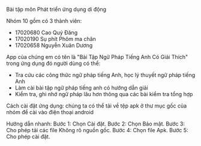 Bài tập môn Phát triển ứng dụng di động

Nhóm 10 gồm có 3 thành viên:
- 17020680 Cao Quý Đăng
- 17020190 Sụ phít Phôm ma chăn
- 17020658 Nguyễn Xuân Dương

App của chúng em có tên là "Bài Tập Ngữ Pháp Tiếng Anh Có Giải Thích" trong ứng dụng đó người dùng có thể:
- Tra cứu các công thức ngữ pháp tiếng Anh, học lý thuyết ngữ pháp tiếng Anh
- Làm cài bài tập ngữ pháp tiếng anh có hướng dẫn giải
- Kiểm tra, ghi nhớ ngữ pháp lâu hơn thông qua các bài kiểm tra tổng hợp

Cách cài đặt ứng dụng:
	chúng ta có thể tải về tệp apk ở thư mục gốc của nhóm để cài vào điện thoại android

Hướng dẫn nhanh:
Bước 1: Chọn Cài đặt.
Bước 2: Chọn Bảo mật.
Bước 3: Cho phép tải các file Không rõ nguồn gốc.
Bước 4: Chọn file Apk.
Bước 5: Cho phép cài đặt.